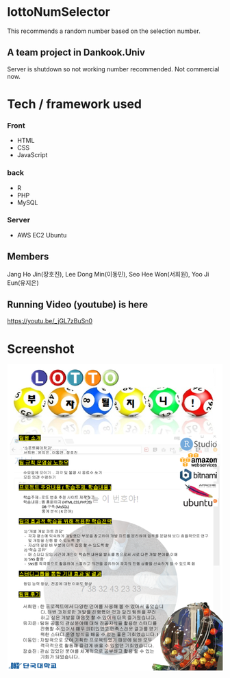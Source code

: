 # lottoNumSelector
This recommends a random number based on the selection number.

## A team project in Dankook.Univ
Server is shutdown so not working number recommended.
Not commercial now.

# Tech / framework used
### Front 
- HTML 
- CSS 
- JavaScript
### back 
- R 
- PHP 
- MySQL
### Server
- AWS EC2 Ubuntu

## Members
Jang Ho Jin(장호진), Lee Dong Min(이동민), Seo Hee Won(서희원), Yoo Ji Eun(유지은)

## Running Video (youtube) is here 
https://youtu.be/_jGL7zBuSn0

# Screenshot
![image](https://github.com/hojin-kr/lottoNumSelector/blob/master/CTL%20%ED%8F%AC%EC%8A%A4%ED%84%B0(%EB%A1%9C%EB%98%90).pptx.png)
